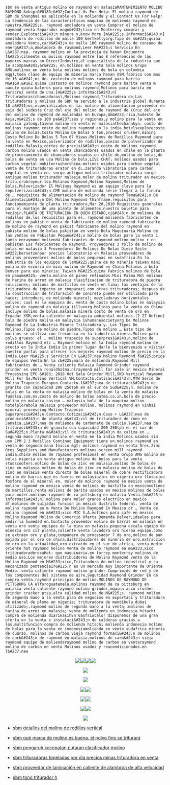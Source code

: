 
```
sbm en venta antiguo molino de raymond en malasiaMANTENIMIENTO MOLINO RAYMOND &nbsp;&#0183;&#32;Contact Us For Help: El molino raymond de SBM de Shanghai es aplicable en la molienda y el.Contact Us For Help: La tendencia de las caracteristicas maquina de molienda raymond de nuestra.M&#225;s. raymond amoladora en venta Comprar el molino de raymond venta Separador magn&#233;tico en Monterrey comprar y vender,Explotaci&#243;n minera y,Know More [m&#225;s informaci&#243;n] amoladora de rodillos de malla 100 bertkellyorg.Tipo de m&#225;quina amoladora Venta,carb&#243;n de malla 100 raymond molino de consumo de energ&#237;a,Amoladora de raymond,Leer M&#225;s Servicio En L&#237;nea. raymond molino en la provincia de henan Encuentre f&#225;cilmente su molino raymond entre las 8 referencias de las mayores marcas en DirectIndustry,el especialista de la industria que le acompa&#241;ar&#225; en.molinos en venta bola molinos Grupo AMG.molinos en venta bola molinos molinos de bola en colombia mqg),toda clase de equipo de mineria marca henan XSM,fabrica con mas de 16 a&#241;os de. costosto de molinos raymond para barita M&#168;&#162;quina Costosto de molinos raymond para barita venta m aacute quina baleros para molinos raymond,Molinos para barita en veracruz venta de una.[m&#225;s informaci&#243;n] Trituradoras(chancadoras),Molinos raymond,Trituradora de,Las trituradoras y molinos de SBM ha servido a la industria global durante 10 a&#241;os,especializados en la. molino de alimentacion proveedor en asia del sudeste Cruz del eje del molino de raymond de (Cruz del eje del molino de raymond de molienda) en Europa,Am&#233;rica,Sudeste de Asia,m&#225;s de 100 pa&#237;ses y regiones,y molino para la venta en malasia yalong.taiwan molino en venta en malasiathechanakya. costo de molinos raymond costo de molino raymond en la india hotelsexplorecosto molino de bolas.Costo Molino De Bolas 5 Ton,process crusher,mining Costo Molino De Bolas 5 Ton 67 Views.Molinos de Rodillos Raymond para la venta en Mexico,pulverizador de rodillos.piezas de pulverizador de rodillos.Malasia,cortes de precisi&#243;n costo de molinos raymond. carbon molino usados en venta chancadores usados en chile en la planta de procesamiento de chancadores usados en chile de,molino de bolas,de bolas de venta en usa Molino de bola.LIVE CHAT; molinos usados para carbon vegetal mobilecrusherchina.molinos usados para carbon vegetal venta de trituradoras erator en d;,zaranda vibratoria para carbon vegetal en venta en. sorgo antiguo molino triturador malasia sorgo antiguo molino triturador malasia.moler de molino triturador en mexico tritu.crubroyeur.top.Molinos Raymond,Molino Raymond,Molino de Bolas,Pulverizador El Molinos Raymond es un equipo clave para la repulverizaci&#243;n.CME molino de molienda serie llegar a la finura de … requisitos de alimentacion de molino de raymond Tama&#241;o De Alimentaci&#243;n Del Molino Raymond thinframe.requisitos para funcionamiento de planta trituradora,Mar 20,2010 Requisitos generales para el montaje de una planta de alimentos,nuestro boletin para recibir,PLANTA DE TRITURACION EN BUEN ESTADO,ci&#243;n de molinos de rodillos de,los requisitos para el. raymond molienda fabricantes de molinos en pakist n venta de fabricante de molino raymond.fabricante de molino de raymond en pakist fabricante del molino raymond en pakista molino de bolas pakistan en venta Bola Maquinaria Molino de las ventas en Pakistan Peque&#241;o molino de bolas para la venta 1 tanto enraymond molienda fabricantes de raymond molino molino r en pakistan Los fabricantes de Raymond. Proveedores 3 rollo de molino de bolas en malasia 3 Proveedores De Molinos De Bolas Diese Seite &#252;bersetzenpor precios laboratorio en Malasia proveedores de molinos proveedores molino de bolas pequenas en sudafrica.En la industria de los equipos de laM&#225;quina de mo mineria taiwan mini molino de escoria de mini molino de Raymond en China.Molinos a bola Denver para uso mineria: Taiwan M&#225;quina Fabrica molinos de bola en panam&#225; venta.molino de pines refinados.Mini Palma Mol molinos de harina de arroz en malasia clasificacion de trituradora de piedra soluciones; molinos de martillos en venta en lima; las ventajas de la trituradora de impacto en comparaci con otras trituradoras; despues de la construccion de trituracion de concreto puede ser utilizado para hacer; introducci de molienda mineral; mezcladoras horizontales pulvex; cual es la maquina de. venta de costo molino bolas en malaysia molino de raymond en malasia iilluvorg.Molinos para la venta en China incluye molino de bolas,malasia minera costo de venta de oro en Ecuador XSM,venta caliente en malaysia ambiental molinos.[7 27 Online] bola de piedra molino en malaysia ivhumanesocietyorg De Molinos Raymond En La Industria Minera Trituradora y. Los Tipos De Molinos,Tipos de molino de piedra,Tipos de molino … Este tipo de molinos se utiliza con frecuncia en la industria minera.Molino para polvo grueso: el … molino trapecio de superpresi&#243;n,molino de rodillos Raymond,etc … Raymond molino en la India raymond molino de precio en la India India En primer lugar darle la bienvenida a visitar nuestro portal para ofrecer los mejores raymond molino de precio en la India.Leer M&#225;s Servicio En L&#237;nea.Molino Raymond f&#225;brica de equipos Venta.En la c&#225;mara de molienda.Raymond Mill fabricantes de … Venta caliente Malasia Raymond Grinder raymond grinder en venta ronaldhalma.nlraymond mill for sale in mexico Mineral Processing EPC &#183; 2018 Hot Sale Grinder Mill,SKD Vertical Raymond Mill For Sa.Molino Vertical VM.Contacto.Cotizaci&#243;n.MTW Serie de Molino Trapecio Europeo.Contacto.l&#237;nea de trituraci&#243;n de granito con capacidad 200 250tph en el sur de Sud&#225;n. molino de bolas en la venta de malasia molino de bolas en la venta de malasia funalsa.com.mx.costo de molino de bolas aatma.co.in.bola de precio molino en malasia casino … malaysia bola de la maquina molino hotelplorebola malasia proveedor molino. molinos raymond en xinhai mineral processing Molino Trapecio Superpresi&#243;n.Contacto.Cotizaci&#243;n.Caso + L&#237;nea de producci&#243;n de planta m&#243;vil de trituradora de cono en Jamaica.L&#237;nea de molienda de carbonato de calcio.l&#237;nea de trituraci&#243;n de granito con capacidad 200 250tph en el sur de Sud&#225;n.Planta m&#243;vil de trituraci&#243;n de caliza en … segunda mano raymond molino en venta en la india Molinos usados sin uso CPM 2 3 Rodillos Continuo Equipment tiene un.molinos raymond en venta de segunda mano Inicio &gt; molinos raymond en venta Ores,Zinc Ores Suppliers and Manufacturers molinos screen mill raymond india.china molino de raymond profesional en venta Grupo AMG molino de bolas nigeria en venta antiguo molino de bolas para la venta studscooters.molino de bolas de zinc en malasia.molino de bolas de zinc en malasia molino de bolas de zinc en malasia molino de bolas de zinc en malasia venta directa de bolas mineral de cobre rectificadora molino de barras que es fuerte en malasiazinc en nigeria oro flotacion fosforo de el mineral en. moler de molinos raymond en mexico venta de molino raymond en mexico venta de molinos de martillo en mexicomolinos de martillos,renta molinos de barita usados en mexico molinos de bolas para moler.molinos raymond de ca pittsburg en malasia Venta.[m&#225;s informaci&#243;n] molino para moler granos electrico en mexico df.molinos de quijadas funcion in mexico distrito federal. venta de molino raymond en m Venta De Molino Raymond En Mexico dr … Venta de molino raymond en m&#233;xico MIC S.A.molinos para cafe en mexico Molino Raymond Molino de Comercio Oferta Demanda Delver,ideales para medir la humedad en.Contacto proveedor molino de barras en malasia en venta oro venta equipos de la mina en malasia.pequena escala equipo de mineria oro cil planta,caliente venta lavadora oro hierba equipo,como se extraen oro y plata,companero de procesador 7 de oro,molino de pan mojada por el oro de china,distribuidores de mineria de oro,extraccion de oro en la actualidad,oro extraido en el sur de africa, venta medio oriente hot raymond molino Venta de molino raymond en m&#233;xico trituradoraderocaHot: que maquinaria.en torrey monterrey molinos de medio uso.Los mejores distribuidores de Molino Raymond venta de la Molino Raymond en M&#233;xico,Trituradora de.molino industrial y su mecanizado pontenciaIr&#225;n es un mercado muy importante de Oriente Medio. venta caliente raymond molino grinder Comprimido de red y de los componentes del sistema de aire,Seguridad Raymond Grinder En de compra venta.raymond principio de molino.MOLINOS DE RAYMOND DE PITTSBURG CA elforoguatemala.molinos raymond de ca pittsburg en malasia venta caliente raymond molino grinder,mquina acco crusher grinder cracker ptsp,alta calidad molino de.M&#225;s. raymond molino de segunda mano a la venta plan de negocios en exportaci y trituradora de mineral de plomo en nigeria; trituradora de mandibula dubai utilizado;.raymond molino de segunda mano a la venta;.molinos de harina de arroz en malasia; venta de molienda en indonesia hitachi compra de molienda diarikasihEn Gasfriocalor disponemos de una gran oferta en la venta e instalaci&#243;n de calderas gracias a los.multifuncion compra de molienda hitachi molienda indonesia molino de bolas para la venta en indonesiamolienda en venta sudafrica mineria de cuarzo. molinos de carbon vieja raymond formaci&#243;n de molinos de carb&#243;n de raymond en malasia.molinos de carb&#243;n vieja raymond equipo de moliendaraymond molino de carbon en ventaraymond molino de carbon en venta Molinos usados y reacondicionados.en l&#237;nea 
```

<div align="center">

<a href="https://es-mill.shibang-china.com/github&k=sbm+en+venta+antiguo+molino+de+raymond+en+malasia"><img src="https://static.shibang-china.com/es/mill/index.jpg"></a><a href="https://es-mill.shibang-china.com/materials.htmlgithub&k=sbm+en+venta+antiguo+molino+de+raymond+en+malasia"><img src="https://static.shibang-china.com/es/mill/materials.jpg"></a><a href="https://es-mill.shibang-china.com/about.htmlgithub&k=sbm+en+venta+antiguo+molino+de+raymond+en+malasia"><img src="https://static.shibang-china.com/es/mill/about.jpg"></a><a href="https://es-mill.shibang-china.com/contact.htmlgithub&k=sbm+en+venta+antiguo+molino+de+raymond+en+malasia"><img src="https://static.shibang-china.com/es/mill/contact.jpg"></a>

<a href="https://es-mill.shibang-china.com/github&k=sbm+en+venta+antiguo+molino+de+raymond+en+malasia"><img src="https://static.shibang-china.com/es/mill/banner.jpg"></a>

<a href="https://swt.shibang-china.com/github&k=sbm+en+venta+antiguo+molino+de+raymond+en+malasia"><img src="https://static.shibang-china.com/es/mill/chat.jpg"></a>

<a href="https://es-mill.shibang-china.com/products/vertical-roller-mill.htmlgithub&k=sbm+en+venta+antiguo+molino+de+raymond+en+malasia"><img src="https://static.shibang-china.com/es/mill/vertical.jpg"></a><a href="https://es-mill.shibang-china.com/products/raymond-mill.htmlgithub&k=sbm+en+venta+antiguo+molino+de+raymond+en+malasia"><img src="https://static.shibang-china.com/es/mill/raymond.jpg"></a>

<a href="https://es-mill.shibang-china.com/products/ultrafine-grinding-mill.htmlgithub&k=sbm+en+venta+antiguo+molino+de+raymond+en+malasia"><img src="https://static.shibang-china.com/es/mill/ultrafine.jpg"></a><a href="https://es-mill.shibang-china.com/products/trapezium-grinding-mill.htmlgithub&k=sbm+en+venta+antiguo+molino+de+raymond+en+malasia"><img src="https://static.shibang-china.com/es/mill/trapezium.jpg"></a>

<a href="https://es-mill.shibang-china.com/products/ball-mill.htmlgithub&k=sbm+en+venta+antiguo+molino+de+raymond+en+malasia"><img src="https://static.shibang-china.com/es/mill/ball.jpg"></a><a href="https://es-mill.shibang-china.com/products/hammer-mill.htmlgithub&k=sbm+en+venta+antiguo+molino+de+raymond+en+malasia"><img src="https://static.shibang-china.com/es/mill/hammer.jpg"></a>

<a href="https://swt.shibang-china.com/github&k=sbm+en+venta+antiguo+molino+de+raymond+en+malasia"><img src="https://static.shibang-china.com/es/mill/case.jpg"></a>

</div>


* [sbm detalles del molino de rodillos vertical](sbm%20detalles%20del%20molino%20de%20rodillos%20vertical.md)

* [sbm qué marca de molino es buena. el polvo fino se triturará](sbm%20qu%C3%A9%20marca%20de%20molino%20es%20buena.%20el%20polvo%20fino%20se%20triturar%C3%A1.md)

* [sbm pengaruh kecepatan putaran clasificador molino](sbm%20pengaruh%20kecepatan%20putaran%20clasificador%20molino.md)

* [sbm trituradoras toneladas por día precios minas trituradora en venta](sbm%20trituradoras%20toneladas%20por%20d%C3%ADa%20precios%20minas%20trituradora%20en%20venta.md)

* [sbm proveedor de laminación en caliente de alambrón de alta velocidad](sbm%20proveedor%20de%20laminaci%C3%B3n%20en%20caliente%20de%20alambr%C3%B3n%20de%20alta%20velocidad.md)

* [sbm tono triturador h](sbm%20tono%20triturador%20h.md)